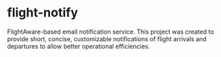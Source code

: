 # flight-notify
FlightAware-based email notification service. This project was created to provide short, concise, customizable notifications of flight arrivals and departures to allow better operational efficiencies.